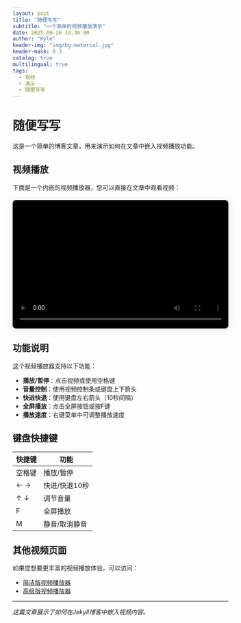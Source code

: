 ```yaml
---
layout: post
title: "随便写写"
subtitle: "一个简单的视频播放演示"
date: 2025-09-26 14:30:00
author: "Kyle"
header-img: "img/bg-material.jpg"
header-mask: 0.3
catalog: true
multilingual: true
tags:
  - 视频
  - 演示
  - 随便写写
---
```


# 随便写写

这是一个简单的博客文章，用来演示如何在文章中嵌入视频播放功能。

## 视频播放

下面是一个内嵌的视频播放器，您可以直接在文章中观看视频：

<div class="video-container">
    <video id="articleVideo" controls preload="metadata" poster="img/post-sample-image.jpg">
        <source src="/video/horse_racing.mp4" type="video/mp4">
        您的浏览器不支持视频播放。
    </video>
</div>

## 功能说明

这个视频播放器支持以下功能：

- **播放/暂停**：点击视频或使用空格键
- **音量控制**：使用视频控制条或键盘上下箭头
- **快进快退**：使用键盘左右箭头（10秒间隔）
- **全屏播放**：点击全屏按钮或按F键
- **播放速度**：右键菜单中可调整播放速度

## 键盘快捷键

| 快捷键 | 功能 |
|--------|------|
| 空格键 | 播放/暂停 |
| ← → | 快进/快退10秒 |
| ↑ ↓ | 调节音量 |
| F | 全屏播放 |
| M | 静音/取消静音 |

## 其他视频页面

如果您想要更丰富的视频播放体验，可以访问：

- [简洁版视频播放器](/video/)
- [高级版视频播放器](/video-player/)

---

*这篇文章展示了如何在Jekyll博客中嵌入视频内容。*

<style>
/* 文章中的视频容器样式 */
.video-container {
    position: relative;
    background: #000;
    border-radius: 8px;
    overflow: hidden;
    margin: 20px 0;
    box-shadow: 0 4px 20px rgba(0, 0, 0, 0.1);
    max-width: 100%;
}

.video-container video {
    width: 100%;
    height: auto;
    min-height: 300px;
    display: block;
}

/* 响应式设计 */
@media (max-width: 768px) {
    .video-container video {
        min-height: 200px;
    }
}

/* 视频控制提示 */
.video-container::after {
    content: "💡 提示：使用键盘快捷键可以获得更好的播放体验";
    position: absolute;
    bottom: 10px;
    right: 10px;
    background: rgba(0, 0, 0, 0.7);
    color: white;
    padding: 5px 10px;
    border-radius: 4px;
    font-size: 12px;
    opacity: 0;
    transition: opacity 0.3s ease;
}

.video-container:hover::after {
    opacity: 1;
}
</style>

<script>
document.addEventListener('DOMContentLoaded', function() {
    const video = document.getElementById('articleVideo');
    
    if (video) {
        // 键盘快捷键支持
        document.addEventListener('keydown', function(e) {
            // 只在视频获得焦点时响应快捷键
            if (document.activeElement !== video && !video.matches(':hover')) {
                return;
            }
            
            switch(e.code) {
                case 'Space':
                    e.preventDefault();
                    if (video.paused) {
                        video.play();
                    } else {
                        video.pause();
                    }
                    break;
                case 'ArrowLeft':
                    e.preventDefault();
                    video.currentTime -= 10;
                    break;
                case 'ArrowRight':
                    e.preventDefault();
                    video.currentTime += 10;
                    break;
                case 'ArrowUp':
                    e.preventDefault();
                    video.volume = Math.min(1, video.volume + 0.1);
                    break;
                case 'ArrowDown':
                    e.preventDefault();
                    video.volume = Math.max(0, video.volume - 0.1);
                    break;
                case 'KeyF':
                    e.preventDefault();
                    if (!document.fullscreenElement) {
                        video.requestFullscreen();
                    } else {
                        document.exitFullscreen();
                    }
                    break;
                case 'KeyM':
                    e.preventDefault();
                    video.muted = !video.muted;
                    break;
            }
        });
        
        // 视频加载完成后的处理
        video.addEventListener('loadedmetadata', function() {
            console.log('视频加载完成，时长：', video.duration, '秒');
        });
        
        // 播放状态变化提示
        video.addEventListener('play', function() {
            console.log('视频开始播放');
        });
        
        video.addEventListener('pause', function() {
            console.log('视频暂停');
        });
    }
});
</script>